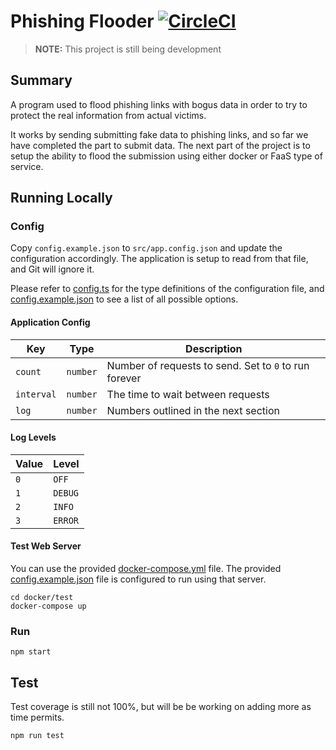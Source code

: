 # Phishing Flooder [![CircleCI](https://circleci.com/gh/samerziade/phishing-flooder/tree/master.svg?style=svg)](https://circleci.com/gh/samerziade/phishing-flooder/tree/master)

> **NOTE:** This project is still being development

## Summary

A program used to flood phishing links with bogus data in order to try to protect the real information from actual victims.

It works by sending submitting fake data to phishing links, and so far we have completed the part to submit data. The next part of the project is to setup the ability to flood the submission using either docker or FaaS type of service.

## Running Locally

### Config

Copy `config.example.json` to `src/app.config.json` and update the configuration accordingly. The application is setup to read from that file, and Git will ignore it.

Please refer to [config.ts](src/config.ts) for the type definitions of the configuration file, and [config.example.json](config.example.json) to see a list of all possible options.

#### Application Config

| Key        | Type     | Description                                           |
|------------|----------|-------------------------------------------------------|
| `count`    | `number` | Number of requests to send. Set to `0` to run forever |
| `interval` | `number` | The time to wait between requests                     |
| `log`      | `number` | Numbers outlined in the next section                  |

#### Log Levels

| Value | Level   |
|-------|---------|
| `0`   | `OFF`   |
| `1`   | `DEBUG` |
| `2`   | `INFO`  |
| `3`   | `ERROR` |

#### Test Web Server

You can use the provided [docker-compose.yml](docker/test) file. The provided [config.example.json](config.example.json) file is configured to run using that server.

```shell
cd docker/test
docker-compose up
```

### Run

```shell
npm start
```

## Test

Test coverage is still not 100%, but will be be working on adding more as time permits.

```shell
npm run test
```